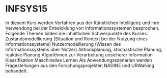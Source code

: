 # INFSYS15
In diesem Kurs werden Verfahren aus der Künstlichen Intelligenz und ihre Verwendung bei der Entwicklung von Informationssystemen besprochen. Folgende Themen bilden die inhaltlichen Schwerpunkte des Kurses: Zustandsmodellierung (Situation und Kontext bei der Nutzung eines Informationssystems) Nutzermodellierung (Wissen des Informationssystems über Nutzer) Aktionsplanung, stochastische Planung, reaktive Planung Algorithmen zur Verarbeitung unsicherer Information Klassifikation Maschinelles Lernen Als Anwendungsszenarien werden Fragestellungen aus den Forschungsprojekten NADINE und URWalking behandelt.
